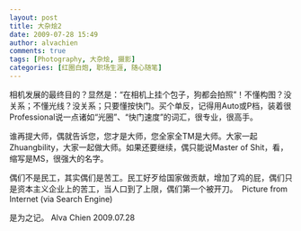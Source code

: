 ```yaml
---
layout: post
title: 大杂烩2
date: 2009-07-28 15:49
author: alvachien
comments: true
tags: [Photography, 大杂烩, 摄影]
categories: [红圈白炮, 职场生涯, 随心随笔]
---
```


相机发展的最终目的？显然是：“在相机上挂个包子，狗都会拍照”！不懂构图？没关系；不懂光线？没关系；只要懂按快门。买个单反，记得用Auto或P档，装着很Professional说一点诸如“光圈”、“快门速度”的词汇，很专业，很高手。
 
谁再提大师，偶就告诉您，您才是大师，您全家全TM是大师。大家一起Zhuangbility，大家一起做大师。如果还要继续，偶只能说Master of Shit，看，缩写是MS，很强大的名字。
 
偶们不是民工，其实偶们是苦工。民工好歹给国家做贡献，增加了鸡的屁，偶们只是资本主义企业上的苦工，当人口到了上限，偶们第一个被开刀。
<img src="http://bbsattach.uuu9.com/attachment/day_080322/20080322_2e3b666d9b4b92c4c2e1BcoNkL8ZYUqa.jpg" alt="" />
Picture from Internet (via Search Engine)
 
是为之记。
Alva Chien
2009.07.28

